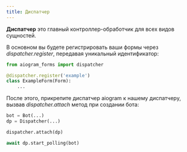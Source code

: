 ```yaml
---
title: Диспатчер
---
```


**Диспатчер** это главный контроллер-обработчик для всех видов сущностей.

В основном вы будете регистрировать ваши формы через _dispatcher.register_, передавая уникальный идентификатор:

```python {3}
from aiogram_forms import dispatcher

@dispatcher.register('example')
class ExampleForm(Form):
    ...
```

После этого, прикрепите диспатчер aiogram к нашему диспатчеру, вызвав _dispatcher.attach_ метод при создании бота:

```python {4}
bot = Bot(...)
dp = Dispatcher(...)

dispatcher.attach(dp)

await dp.start_polling(bot)
```
